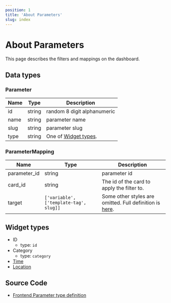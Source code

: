 ```yaml
---
position: 1
title: 'About Parameters'
slug: index
---
```


# About Parameters

This page describes the filters and mappings on the dashboard.

## Data types

### Parameter

Name|Type|Description
--|--|--
id | string | random 8 digit alphanumeric
name | string | parameter name
slug | string | parameter slug
type | string | One of [Widget types](#widget-types).

### ParameterMapping

Name|Type|Description
--|--|--
parameter_id | string | parameter id
card_id | string | The id of the card to apply the filter to.
target | `['variable', ['template-tag', slug]]` | Some other styles are omitted. Full definition is [here](https://github.com/metabase/metabase/blob/v0.38.3/frontend/src/metabase-types/types/Parameter.js#L34-L36).


## Widget types

- ID
  - type: `id`
- Category
  - type: `category`
- [Time](/parameters/time)
- [Location](/parameters/location)

## Source Code

- [Frontend Parameter type definition](https://github.com/metabase/metabase/blob/v0.38.3/frontend/src/metabase-types/types/Parameter.js)
